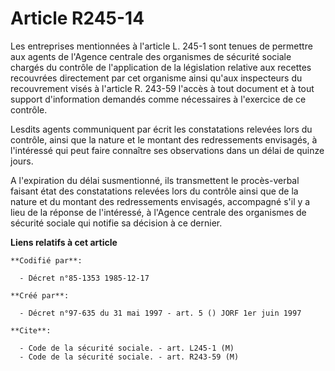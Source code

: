 # Article R245-14

Les entreprises mentionnées à l'article L. 245-1 sont tenues de permettre aux agents de l'Agence centrale des organismes de
sécurité sociale chargés du contrôle de l'application de la législation relative aux recettes recouvrées directement par cet
organisme ainsi qu'aux inspecteurs du recouvrement visés à l'article R. 243-59 l'accès à tout document et à tout support
d'information demandés comme nécessaires à l'exercice de ce contrôle.

Lesdits agents communiquent par écrit les constatations relevées lors du contrôle, ainsi que la nature et le montant des
redressements envisagés, à l'intéressé qui peut faire connaître ses observations dans un délai de quinze jours.

A l'expiration du délai susmentionné, ils transmettent le procès-verbal faisant état des constatations relevées lors du
contrôle ainsi que de la nature et du montant des redressements envisagés, accompagné s'il y a lieu de la réponse de
l'intéressé, à l'Agence centrale des organismes de sécurité sociale qui notifie sa décision à ce dernier.

**Liens relatifs à cet article**

	**Codifié par**:

	  - Décret n°85-1353 1985-12-17

	**Créé par**:

	  - Décret n°97-635 du 31 mai 1997 - art. 5 () JORF 1er juin 1997

	**Cite**:

	  - Code de la sécurité sociale. - art. L245-1 (M)
	  - Code de la sécurité sociale. - art. R243-59 (M)
